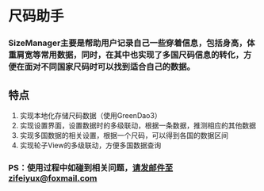 # 尺码助手

### SizeManager主要是帮助用户记录自己一些穿着信息，包括身高，体重肩宽等常用数据，同时，在其中也实现了多国尺码信息的转化，方便在面对不同国家尺码时可以找到适合自己的数据。

## 特点

1. 实现本地化存储尺码数据（使用GreenDao3）
2. 实现设置界面，设置数据时的多级联动，根据一条数据，推测相应的其他数据
3. 实现多国数据的相关设置，根据一个尺码，可以得到各国的数据区间
4. 实现轮子View的多级联动，方便多国数据查询


### PS：使用过程中如碰到相关问题，请发邮件至zifeiyux@foxmail.com